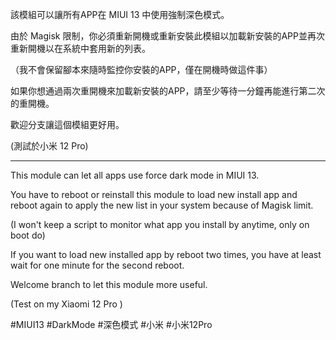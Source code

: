該模組可以讓所有APP在 MIUI 13 中使用強制深色模式。

由於 Magisk 限制，你必須重新開機或重新安裝此模組以加載新安裝的APP並再次重新開機以在系統中套用新的列表。

（我不會保留腳本來隨時監控你安裝的APP，僅在開機時做這件事）

如果你想通過兩次重開機來加載新安裝的APP，請至少等待一分鐘再能進行第二次的重開機。

歡迎分支讓這個模組更好用。


(測試於小米 12 Pro)

------------------------------------------------------------------------------------------------

This module can let all apps use force dark mode in MIUI 13.

You have to reboot or reinstall this module to load new install app and reboot again to apply the new list in your system because of Magisk limit. 

(I won't keep a script to monitor what app you install by anytime, only on boot do)

If you want to load new installed app by reboot two times, you have at least wait for one minute for the second reboot.

Welcome branch to let this module more useful.


(Test on my Xiaomi 12 Pro )


#MIUI13 #DarkMode #深色模式 #小米 #小米12Pro
